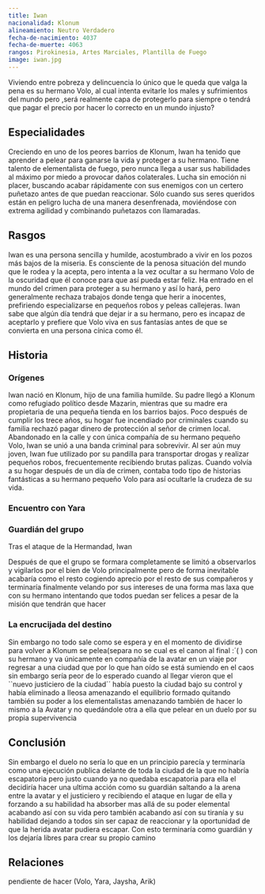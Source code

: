 ```yaml
---
title: Iwan
nacionalidad: Klonum
alineamiento: Neutro Verdadero
fecha-de-nacimiento: 4037
fecha-de-muerte: 4063
rangos: Pirokinesia, Artes Marciales, Plantilla de Fuego
image: iwan.jpg
---
```


Viviendo entre pobreza y delincuencia lo único que le queda que valga la pena es su hermano Volo, al cual intenta evitarle los males y sufrimientos del mundo pero ,será realmente capa de protegerlo para siempre o tendrá que pagar el precio por hacer lo correcto en un mundo injusto?

## Especialidades

Creciendo en uno de los peores barrios de Klonum, Iwan ha tenido que aprender a pelear para ganarse la vida y proteger a su hermano. Tiene talento de elementalista de fuego, pero nunca llega a usar sus habilidades al máximo por miedo a provocar daños colaterales. Lucha sin emoción ni placer, buscando acabar rápidamente con sus enemigos con un certero puñetazo antes de que puedan reaccionar. Sólo cuando sus seres queridos están en peligro lucha de una manera desenfrenada, moviéndose con extrema agilidad y combinando puñetazos con llamaradas.

## Rasgos

Iwan es una persona sencilla y humilde, acostumbrado a vivir en los pozos más bajos de la miseria. Es consciente de la penosa situación del mundo que le rodea y la acepta, pero intenta a la vez ocultar a su hermano Volo de la oscuridad que él conoce para que así pueda estar feliz. Ha entrado en el mundo del crimen para proteger a su hermano y así lo hará, pero generalmente rechaza trabajos donde tenga que herir a inocentes, prefiriendo especializarse en pequeños robos y peleas callejeras. Iwan sabe que algún día tendrá que dejar ir a su hermano, pero es incapaz de aceptarlo y prefiere que Volo viva en sus fantasías antes de que se convierta en una persona cínica como él.

## Historia

### Orígenes

Iwan nació en Klonum, hijo de una familia humilde. Su padre llegó a Klonum como refugiado político desde Mazarin, mientras que su madre era propietaria de una pequeña tienda en los barrios bajos. Poco después de cumplir los trece años, su hogar fue incendiado por criminales cuando su familia rechazó pagar dinero de protección al señor de crimen local. Abandonado en la calle y con única compañía de su hermano pequeño Volo, Iwan se unió a una banda criminal para sobrevivir. Al ser aún muy joven, Iwan fue utilizado por su pandilla para transportar drogas y realizar pequeños robos, frecuentemente recibiendo brutas palizas. Cuando volvía a su hogar después de un día de crimen, contaba todo tipo de historias fantásticas a su hermano pequeño Volo para así ocultarle la crudeza de su vida. 

### Encuentro con Yara



### Guardián del grupo

Tras el ataque de la Hermandad, Iwan 

Después de que el grupo se formara completamente se limitó a observarlos y vigilarlos por el bien de Volo principalmente pero de forma inevitable acabaría como el resto cogiendo aprecio por el resto de sus compañeros y terminaría finalmente velando por sus intereses de una forma mas laxa que con su hermano intentando que todos puedan ser felices a pesar de la misión que tendrán que hacer

### La encrucijada del destino

Sin embargo no todo sale como se espera y en el momento de dividirse para volver a Klonum se pelea(separa no se cual es el canon al final :´(      ) con su hermano y va únicamente en compañía de la avatar en un viaje por regresar a una ciudad que por lo que han oído se está sumiendo en el caos sin embargo sería peor de lo esperado cuando al llegar vieron que el ``nuevo justiciero de la ciudad´´ había puesto la ciudad bajo su control y había eliminado a Ileosa amenazando el equilibrio formado quitando también su poder a los elementalistas amenazando también de hacer lo mismo a la Avatar y no quedándole otra a ella que pelear en un duelo por su propia supervivencia

## Conclusión

Sin embargo el duelo no sería lo que en un principio parecía y terminaría como una ejecución publica delante de toda la ciudad de la que no habría escapatoria pero justo cuando ya no quedaba escapatoria para ella el decidiría hacer una ultima acción como su guardián saltando a la arena entre la avatar y el justiciero y recibiendo el ataque en lugar de ella y forzando a su habilidad ha absorber mas allá de su poder elemental acabando así con su vida pero también acabando así con su tiranía y su habilidad dejando a todos sin ser capaz de reaccionar y la oportunidad de que la herida avatar pudiera escapar. Con esto terminaría como guardián y los dejaría libres para crear su propio camino

## Relaciones

pendiente de hacer (Volo, Yara, Jaysha, Arik)